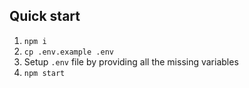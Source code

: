 ## Quick start

1) `npm i`
2) `cp .env.example .env`
3) Setup `.env` file by providing all the missing variables
3) `npm start`
